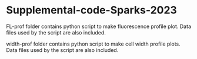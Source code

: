 # Supplemental-code-Sparks-2023

FL-prof folder contains python script to make fluorescence profile plot. Data files used by the script are also included.

width-prof folder contains python script to make cell width profile plots. Data files used by the script are also included.
